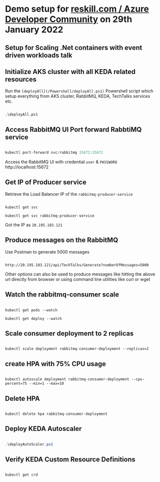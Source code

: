 # Demo setup for [reskill.com / Azure Developer Community](https://reskilll.com/event/autoscalecontainers) on 29th January 2022

## Setup for Scaling .Net containers with event driven workloads talk
## Initialize AKS cluster with all KEDA related resources

Run the `[deployAll](/Powershell/deployAll.ps1)` Powershell script which setup everything from AKS cluster, RabbitMQ, KEDA, TechTalks services etc.

```code

.\deployAll.ps1

```

## Access RabbitMQ UI Port forward RabbtiMQ service

```powershell

kubectl port-forward svc/rabbitmq 15672:15672

```

Access the RabbitMQ UI with credential `user` & `PASSWORD`
http://localhost:15672

## Get IP of Producer service

Retrieve the Load Balancer IP of the `rabbitmq-producer-service`

```code

kubectl get svc

kubectl get svc rabbitmq-producer-service

```

Got the IP as `20.195.103.121`

## Produce messages on the RabbitMQ

Use Postman to generate 5000 messages

```

http://20.195.103.121/api/TechTalks/Generate?numberOfMessages=5000

```

Other options can also be used to produce messages like hitting the above url directly from browser or using command line utilities like curl or wget 

## Watch the rabbitmq-consumer scale

```code

kubectl get pods --watch

kubectl get deploy --watch

```

## Scale consumer deployment to 2 replicas

```

kubectl scale deployment rabbitmq-consumer-deployment --replicas=2

```

## create HPA with 75% CPU usage

```code

kubectl autoscale deployment rabbitmq-consumer-deployment --cpu-percent=75 --min=1 --max=10

```

## Delete HPA

```

kubectl delete hpa rabbitmq-consumer-deployment

```

## Deploy KEDA Autoscaler

```powershell

.\deployAutoScaler.ps1

```

## Verify KEDA Custom Resource Definitions

```powershell

kubectl get crd

```